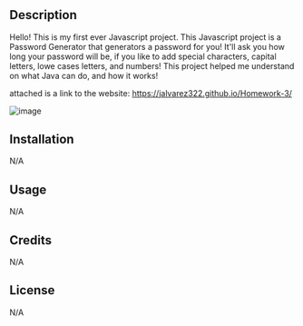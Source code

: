 # <JavaScript PW Generator>

## Description

Hello! This is my first ever Javascript project. This Javascript project is a Password Generator that generators a password for you! It'll ask you how long your password will be, if you like to add special characters, capital letters, lowe cases letters, and numbers! This project helped me understand on what Java can do, and how it works!

attached is a link to the website:
https://jalvarez322.github.io/Homework-3/

![image](https://user-images.githubusercontent.com/128071922/228965207-17d3d34c-4dc8-4171-9176-33b21d9ecfa8.png)

## Installation

N/A

## Usage

N/A

## Credits

N/A

## License

N/A

